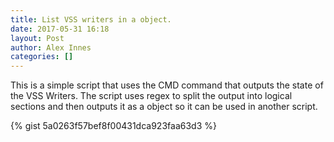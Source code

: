 ```yaml
---
title: List VSS writers in a object.
date: 2017-05-31 16:18
layout: Post
author: Alex Innes
categories: []
---
```

This is a simple script that uses the CMD command that outputs the state of the VSS Writers. The script uses regex to split the output into logical sections and then outputs it as a object so it can be used in another script.
<!--more--> 
{% gist 5a0263f57bef8f00431dca923faa63d3 %}